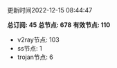 更新时间2022-12-15 08:44:47

**总订阅: 45**
**总节点: 678**
**有效节点: 110**
- v2ray节点: 103
- ss节点: 1
- trojan节点: 6
